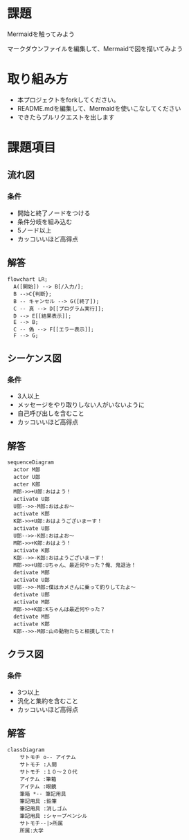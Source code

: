 # 課題
Mermaidを触ってみよう

マークダウンファイルを編集して、Mermaidで図を描いてみよう

# 取り組み方
* 本プロジェクトをforkしてください。
* README.mdを編集して、Mermaidを使いこなしてください
* できたらプルリクエストを出します

# 課題項目
## 流れ図
### 条件
- 開始と終了ノードをつける
- 条件分岐を組み込む
- 5ノード以上
- カッコいいほど高得点

## 解答
```mermaid
flowchart LR;
  A([開始]) --> B[/入力/];
  B -->C{判断};
  B -- キャンセル --> G([終了]);
  C -- 真 --> D[[プログラム実行]];
  D --> E[[結果表示]];
  E --> B;
  C -- 偽 --> F[[エラー表示]];
  F --> G;
```

## シーケンス図
### 条件
- 3人以上
- メッセージをやり取りしない人がいないように
- 自己呼び出しを含むこと
- カッコいいほど高得点

## 解答
```mermaid
sequenceDiagram
  actor M郎
  actor U郎
  acter K郎
  M郎->>+U郎:おはよう！
  activate U郎
  U郎-->>-M郎:おはよお～
  activate K郎
  K郎->>+U郎:おはようございまーす！
  activate U郎
  U郎-->>-K郎:おはよお～
  M郎->>+K郎:おはよう！
  activate K郎
  K郎-->>-K郎:おはようございまーす！
  M郎->>+U郎:Uちゃん、最近何やった？俺、鬼退治！
  detivate M郎
  activate U郎
  U郎-->>-M郎:僕はカメさんに乗って釣りしてたよ～
  detivate U郎
  activate M郎
  M郎->>+K郎:Kちゃんは最近何やった？
  detivate M郎
  activate K郎
  K郎-->>-M郎:山の動物たちと相撲してた！
```

## クラス図

### 条件
- 3つ以上
- 汎化と集約を含むこと
- カッコいいほど高得点

## 解答
```mermaid
classDiagram
    サトモチ o-- アイテム
    サトモチ :人間
    サトモチ :１０～２０代
    アイテム :筆箱
    アイテム :眼鏡
    筆箱 *-- 筆記用具
    筆記用具 :鉛筆
    筆記用具 :消しゴム
    筆記用具 :シャープペンシル
    サトモチ--|>所属
    所属:大学
```
